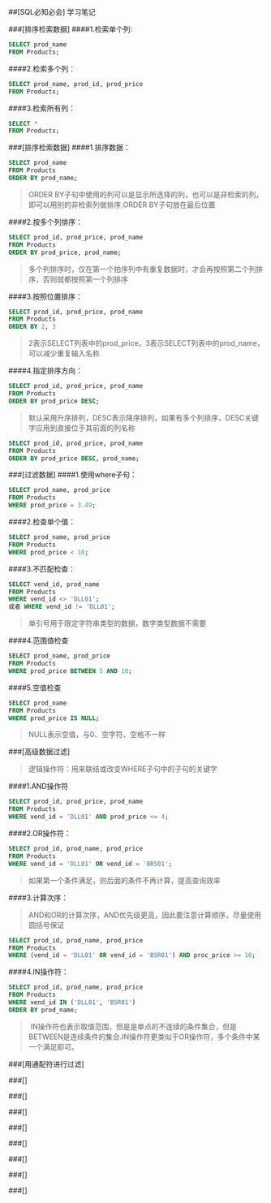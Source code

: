 ##[SQL必知必会] 学习笔记

###[排序检索数据]
####1.检索单个列:
```sql
SELECT prod_name
FROM Products;
```

####2.检索多个列：
```sql
SELECT prod_name, prod_id, prod_price
FROM Products;
```

####3.检索所有列：
```sql
SELECT * 
FROM Products;
```

###[排序检索数据]
####1.排序数据：
```sql
SELECT prod_name 
FROM Products
ORDER BY prod_name;
```
> ORDER BY子句中使用的列可以是显示所选择的列，也可以是非检索的列，即可以用别的非检索列做排序,ORDER BY子句放在最后位置

####2.按多个列排序：
```sql
SELECT prod_id, prod_price, prod_name
FROM Products
ORDER BY prod_price, prod_name;
```
> 多个列排序时，仅在第一个拍序列中有重复数据时，才会再按照第二个列排序，否则就都按照第一个列排序

####3.按照位置排序：
```sql
SELECT prod_id, prod_price, prod_name
FROM Products
ORDER BY 2, 3
```
> 2表示SELECT列表中的prod_price，3表示SELECT列表中的prod_name，可以减少重复输入名称

####4.指定排序方向：
```sql
SELECT prod_id, prod_price, prod_name
FROM Products
ORDER BY prod_price DESC;
```
 > 默认采用升序排列，DESC表示降序排列，如果有多个列排序，DESC关键字应用到直接位于其前面的列名称
 
```sql
SELECT prod_id, prod_price, prod_name
FROM Products
ORDER BY prod_price DESC, prod_name;
```

###[过滤数据]
####1.使用where子句：
```sql
SELECT prod_name, prod_price
FROM Products
WHERE prod_price = 3.49;
```

####2.检查单个值：
```sql
SELECT prod_name, prod_price
FROM Products
WHERE prod_price < 10;
```

####3.不匹配检查：
```sql
SELECT vend_id, prod_name
FROM Products
WHERE vend_id <> 'DLL01'; 
或者 WHERE vend_id != 'DLL01';
```
> 单引号用于限定字符串类型的数据，数字类型数据不需要

####4.范围值检查
```sql
SELECT prod_name, prod_price 
FROM Products
WHERE prod_price BETWEEN 5 AND 10;
```

####5.空值检查
```sql
SELECT prod_name
FROM Products
WHERE prod_price IS NULL;
```
> NULL表示空值，与0、空字符、空格不一样


###[高级数据过滤]
> 逻辑操作符：用来联结或改变WHERE子句中的子句的关键字 

####1.AND操作符
```sql
SELECT prod_id, prod_price, prod_name
FROM Products
WHERE vend_id = 'DLL01' AND prod_price <= 4;
```

####2.OR操作符：
```sql
SELECT prod_id, prod_name, prod_price
FROM Products
WHERE vend_id = 'DLL01' OR vend_id = 'BRS01';
```
> 如果第一个条件满足，则后面的条件不再计算，提高查询效率

####3.计算次序：
> AND和OR的计算次序，AND优先级更高，因此要注意计算顺序，尽量使用圆括号保证

```sql
SELECT prod_id, prod_name, prod_price
FROM Products
WHERE (vend_id = 'DLL01' OR vend_id = 'BSR01') AND proc_price >= 10;
```

####4.IN操作符：
```sql
SELECT prod_id, prod_name, prod_price
FROM Products
WHERE vend_id IN ('DLL01', 'BSR01')
ORDER BY prod_name;
```
>  IN操作符也表示取值范围，但是是单点的不连续的条件集合，但是BETWEEN是连续条件的集合.IN操作符更类似于OR操作符，多个条件中某一个满足即可。

###[用通配符进行过滤]

###[]

###[]

###[]

###[]

###[]

###[]

###[]

###[]
